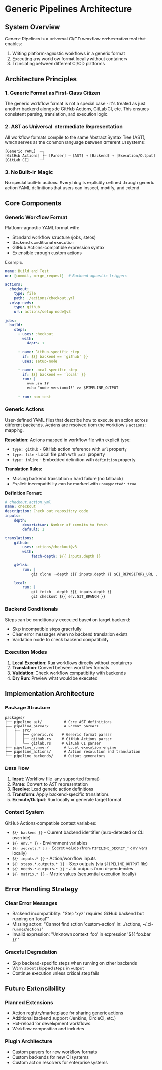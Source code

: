 # Generic Pipelines Architecture

## System Overview

Generic Pipelines is a universal CI/CD workflow orchestration tool that enables:

1. Writing platform-agnostic workflows in a generic format
2. Executing any workflow format locally without containers
3. Translating between different CI/CD platforms

## Architecture Principles

### 1. Generic Format as First-Class Citizen

The generic workflow format is not a special case - it's treated as just another backend alongside GitHub Actions, GitLab CI, etc. This ensures consistent parsing, translation, and execution logic.

### 2. AST as Universal Intermediate Representation

All workflow formats compile to the same Abstract Syntax Tree (AST), which serves as the common language between different CI systems:

```
[Generic YAML]  ─┐
[GitHub Actions] ├→ [Parser] → [AST] → [Backend] → [Execution/Output]
[GitLab CI]     ─┘
```

### 3. No Built-in Magic

No special built-in actions. Everything is explicitly defined through generic action YAML definitions that users can inspect, modify, and extend.

## Core Components

### Generic Workflow Format

Platform-agnostic YAML format with:

- Standard workflow structure (jobs, steps)
- Backend conditional execution
- GitHub Actions-compatible expression syntax
- Extensible through custom actions

Example:

```yaml
name: Build and Test
on: [commit, merge_request]  # Backend-agnostic triggers

actions:
  checkout:
    type: file
    path: ./actions/checkout.yml
  setup-node:
    type: github
    url: actions/setup-node@v3

jobs:
  build:
    steps:
      - uses: checkout
        with:
          depth: 1

      - name: GitHub-specific step
        if: ${{ backend == 'github' }}
        uses: setup-node

      - name: Local-specific step
        if: ${{ backend == 'local' }}
        run: |
          nvm use 18
          echo "node-version=18" >> $PIPELINE_OUTPUT

      - run: npm test
```

### Generic Actions

User-defined YAML files that describe how to execute an action across different backends.
Actions are resolved from the workflow's `actions:` mapping.

**Resolution:** Actions mapped in workflow file with explicit type:
- `type: github` - GitHub action reference with `url` property
- `type: file` - Local file path with `path` property
- `type: inline` - Embedded definition with `definition` property

**Translation Rules:**
- Missing backend translation = hard failure (no fallback)
- Explicit incompatibility can be marked with `unsupported: true`

**Definition Format:**

```yaml
# checkout.action.yml
name: checkout
description: Check out repository code
inputs:
    depth:
        description: Number of commits to fetch
        default: 1

translations:
    github:
        uses: actions/checkout@v3
        with:
            fetch-depth: ${{ inputs.depth }}

    gitlab:
        run: |
            git clone --depth ${{ inputs.depth }} $CI_REPOSITORY_URL .

    local:
        run: |
            git fetch --depth ${{ inputs.depth }}
            git checkout ${{ env.GIT_BRANCH }}
```

### Backend Conditionals

Steps can be conditionally executed based on target backend:

- Skip incompatible steps gracefully
- Clear error messages when no backend translation exists
- Validation mode to check backend compatibility

### Execution Modes

1. **Local Execution**: Run workflows directly without containers
2. **Translation**: Convert between workflow formats
3. **Validation**: Check workflow compatibility with backends
4. **Dry Run**: Preview what would be executed

## Implementation Architecture

### Package Structure

```
packages/
├── pipeline_ast/          # Core AST definitions
├── pipeline_parser/       # Format parsers
│   ├── src/
│   │   ├── generic.rs    # Generic format parser
│   │   ├── github.rs     # GitHub Actions parser
│   │   └── gitlab.rs     # GitLab CI parser
├── pipeline_runner/       # Local execution engine
├── pipeline_actions/      # Action resolution and translation
└── pipeline_backends/     # Output generators
```

### Data Flow

1. **Input**: Workflow file (any supported format)
2. **Parse**: Convert to AST representation
3. **Resolve**: Load generic action definitions
4. **Transform**: Apply backend-specific translations
5. **Execute/Output**: Run locally or generate target format

### Context System

GitHub Actions-compatible context variables:

- `${{ backend }}` - Current backend identifier (auto-detected or CLI override)
- `${{ env.* }}` - Environment variables
- `${{ secrets.* }}` - Secret values (from `PIPELINE_SECRET_*` env vars locally)
- `${{ inputs.* }}` - Action/workflow inputs
- `${{ steps.*.outputs.* }}` - Step outputs (via `$PIPELINE_OUTPUT` file)
- `${{ needs.*.outputs.* }}` - Job outputs from dependencies
- `${{ matrix.* }}` - Matrix values (sequential execution locally)

## Error Handling Strategy

### Clear Error Messages

- Backend incompatibility: "Step 'xyz' requires GitHub backend but running on 'local'"
- Missing action: "Cannot find action 'custom-action' in: ./actions, ~/.ci-runner/actions"
- Invalid expression: "Unknown context 'foo' in expression '${{ foo.bar }}'"

### Graceful Degradation

- Skip backend-specific steps when running on other backends
- Warn about skipped steps in output
- Continue execution unless critical step fails

## Future Extensibility

### Planned Extensions

- Action registry/marketplace for sharing generic actions
- Additional backend support (Jenkins, CircleCI, etc.)
- Hot-reload for development workflows
- Workflow composition and includes

### Plugin Architecture

- Custom parsers for new workflow formats
- Custom backends for new CI systems
- Custom action resolvers for enterprise systems

